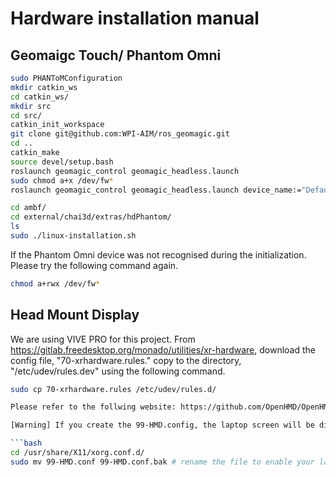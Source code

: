 # Hardware installation manual

## Geomaigc Touch/ Phantom Omni
```bash
sudo PHANToMConfiguration
mkdir catkin_ws
cd catkin_ws/
mkdir src
cd src/
catkin_init_workspace 
git clone git@github.com:WPI-AIM/ros_geomagic.git
cd ..
catkin_make
source devel/setup.bash 
roslaunch geomagic_control geomagic_headless.launch 
sudo chmod a+x /dev/fw*
roslaunch geomagic_control geomagic_headless.launch device_name:="Default PHANToM"

cd ambf/
cd external/chai3d/extras/hdPhantom/
ls
sudo ./linux-installation.sh 
```

If the Phantom Omni device was not recognised during the initialization.
Please try the following command again.

```bash
chmod a+rwx /dev/fw*
```

## Head Mount Display
We are using VIVE PRO for this project. 
From https://gitlab.freedesktop.org/monado/utilities/xr-hardware, download the config file, "70-xrhardware.rules."
copy to the directory, "/etc/udev/rules.dev" using the following command.
```bash
sudo cp 70-xrhardware.rules /etc/udev/rules.d/

Please refer to the follwing website: https://github.com/OpenHMD/OpenHMD/wiki/Xorg .

[Warning] If you create the 99-HMD.config, the laptop screen will be disabled. Please be careful and be sure to have external monitor.

```bash
cd /usr/share/X11/xorg.conf.d/
sudo mv 99-HMD.conf 99-HMD.conf.bak # rename the file to enable your laptop screen
```
